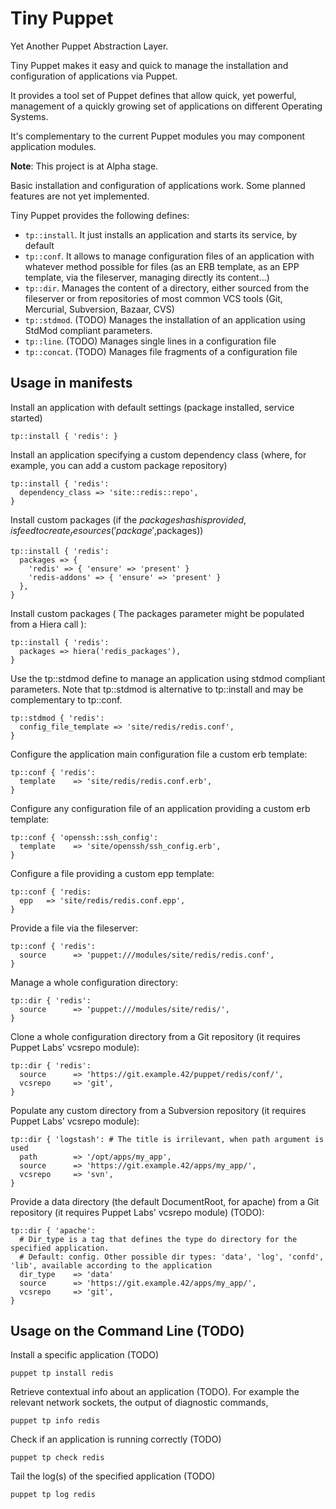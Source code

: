# Tiny Puppet

Yet Another Puppet Abstraction Layer.

Tiny Puppet makes it easy and quick to manage the installation and configuration of applications via Puppet.


It provides a tool set of Puppet defines that allow quick, yet powerful, management of a quickly growing set of applications on different Operating Systems.

It's complementary to the current Puppet modules you may component application modules.

**Note**: This project is at Alpha stage.

Basic installation and configuration of applications work.
Some planned features are not yet implemented.

Tiny Puppet provides the following defines:

- ```tp::install```. It just installs an application and starts its service, by default
- ```tp::conf```. It allows to manage configuration files of an application with whatever method possible for files (as an ERB template, as an EPP template, via the fileserver, managing directly its content...)
- ```tp::dir```. Manages the content of a directory, either sourced from the fileserver or from repositories of most common VCS tools (Git, Mercurial, Subversion, Bazaar, CVS)
- ```tp::stdmod```. (TODO) Manages the installation of an application using StdMod compliant parameters.
- ```tp::line```. (TODO) Manages single lines in a configuration file
- ```tp::concat```. (TODO) Manages file fragments of a configuration file


## Usage in manifests

Install an application with default settings (package installed, service started)

    tp::install { 'redis': }

Install an application specifying a custom dependency class (where, for example, you can add a custom package repository)

    tp::install { 'redis':
      dependency_class => 'site::redis::repo',
    }

Install custom packages (if the $packages hash is provided, is feed to create_resources('package',$packages))

    tp::install { 'redis':
      packages => {
        'redis' => { 'ensure' => 'present' }
        'redis-addons' => { 'ensure' => 'present' }
      },
    }

Install custom packages ( The packages parameter might be populated from a Hiera call ):

    tp::install { 'redis':
      packages => hiera('redis_packages'),
    }

Use the tp::stdmod define to manage an application using stdmod compliant parameters.
Note that tp::stdmod is alternative to tp::install and may be complementary to tp::conf.

    tp::stdmod { 'redis':
      config_file_template => 'site/redis/redis.conf',
    }


Configure the application main configuration file a custom erb template:

    tp::conf { 'redis':
      template    => 'site/redis/redis.conf.erb',
    }

Configure any configuration file of an application providing a custom erb template:

    tp::conf { 'openssh::ssh_config':
      template    => 'site/openssh/ssh_config.erb',
    }


Configure a file providing a custom epp template:

    tp::conf { 'redis:
      epp   => 'site/redis/redis.conf.epp',
    }


Provide a file via the fileserver:

    tp::conf { 'redis':
      source      => 'puppet:///modules/site/redis/redis.conf',
    }


Manage a whole configuration directory:

    tp::dir { 'redis':
      source      => 'puppet:///modules/site/redis/',
    }

Clone a whole configuration directory from a Git repository (it requires Puppet Labs' vcsrepo module):

    tp::dir { 'redis':
      source      => 'https://git.example.42/puppet/redis/conf/',
      vcsrepo     => 'git',
    }

Populate any custom directory from a Subversion repository (it requires Puppet Labs' vcsrepo module):

    tp::dir { 'logstash': # The title is irrilevant, when path argument is used 
      path        => '/opt/apps/my_app',
      source      => 'https://git.example.42/apps/my_app/',
      vcsrepo     => 'svn',
    }

Provide a data directory (the default DocumentRoot, for apache) from a Git repository (it requires Puppet Labs' vcsrepo module) (TODO):

    tp::dir { 'apache':
      # Dir_type is a tag that defines the type do directory for the specified application.
      # Default: config. Other possible dir types: 'data', 'log', 'confd', 'lib', available according to the application
      dir_type    => 'data' 
      source      => 'https://git.example.42/apps/my_app/',
      vcsrepo     => 'git',
    }


## Usage on the Command Line (TODO)

 
Install a specific application (TODO)

    puppet tp install redis


Retrieve contextual info about an application (TODO). For example the relevant network sockets, the output of diagnostic commands, 

    puppet tp info redis


Check if an application is running correctly (TODO)

    puppet tp check redis


Tail the log(s) of the specified application (TODO)

    puppet tp log redis



